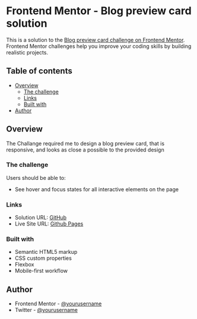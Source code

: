 # Frontend Mentor - Blog preview card solution

This is a solution to the [Blog preview card challenge on Frontend Mentor](https://www.frontendmentor.io/challenges/blog-preview-card-ckPaj01IcS). Frontend Mentor challenges help you improve your coding skills by building realistic projects. 

## Table of contents

- [Overview](#overview)
  - [The challenge](#the-challenge)
  - [Links](#links)
  - [Built with](#built-with)
- [Author](#author)

## Overview

  The Challange required me to design a blog preview card, that is responsive, and looks as close a possible to the provided design

### The challenge

Users should be able to:

- See hover and focus states for all interactive elements on the page

### Links

- Solution URL: [GitHub](https://github.com/rabkashamba/blog-preview-card)
- Live Site URL: [Github Pages](https://rabkashamba.github.io/blog-preview-card/)

### Built with

- Semantic HTML5 markup
- CSS custom properties
- Flexbox
- Mobile-first workflow

## Author

- Frontend Mentor - [@yourusername](https://www.frontendmentor.io/profile/rabkashamba)
- Twitter - [@yourusername](https://www.twitter.com/rabkashamba)
